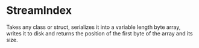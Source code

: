 # StreamIndex

Takes any class or struct, serializes it into a variable length byte array, writes it to disk and returns the position of the first byte of the array and its size. 